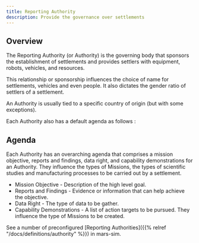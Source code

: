 ```yaml
---
title: Reporting Authority
description: Provide the governance over settlements
---
```

## Overview

The Reporting Authority (or Authority) is the governing body that sponsors the establishment of settlements and provides settlers with equipment, robots, vehicles, and resources.

This relationship or sponsorship influences the choice of name for settlements, vehicles and even people. It also dictates the gender ratio of  settlers of a settlement.

An Authority is usually tied to a specific country of origin (but with some exceptions). 

Each Authority also has a default agenda as follows : 

## Agenda
Each Authority has an overarching agenda that comprises a mission objective, reports and findings, data right, and capability demonstrations for an Authority. They influence the types of Missions, the types of scientific studies and manufacturing processes to be carried out by a settlement.

* Mission Objective - Description of the high level goal.
* Reports and Findings - Evidence or information that can help achieve the objective.
* Data Right - The type of data to be gather.
* Capability Demonstrations - A list of action targets to be pursued. They influence the type of Missions to be created.

See a number of preconfigured [Reporting Authorities]({{% relref "/docs/definitions/authority" %}}) in mars-sim.

